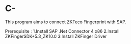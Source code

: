 # C-
This program aims to connect ZKTeco Fingerprint with SAP.

Prerequisite :
1.Install SAP .Net Connector 4 x86
2.Install ZKFingerSDK+5.3_ZK10.0
3.Install ZKFinger Driver

